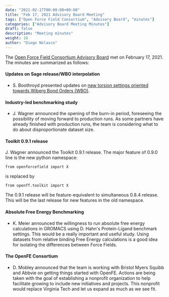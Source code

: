 ```yaml
---
date: "2021-02-17T00:00:00+00:00"
title: "Feb 17, 2021 Advisory Board Meeting"
tags: ["Open Force Field Consortium", "Advisory Board", "minutes"]
categories: ["Advisory Board Meeting Minutes"]
draft: false
description: "Meeting minutes"
weight: 10
author: "Diego Nolasco"
---
```


The [Open Force Field Consortium Advisory Board](https://openforcefield.org/about/organization/#open-force-field-consortium) met on February 17, 2021.
The minutes are summarized as follows:

#### Updates on Sage release/WBO interpolation

* S. Boothroyd presented updates on [new torsion settings oriented towards Wiberg Bond Orders (WBO)](https://github.com/openforcefield/qca-dataset-submission/blob/master/submissions/2021-01-25-OpenFF-Conjugated-Series/dataset.pdf).

#### Industry-led benchmarking study

* J. Wagner announced the opening of the burn-in period, foreseeing the possibility of moving forward to production runs. As some partners have already finished with production runs, the team is considering what to do about disproportionate dataset size.

#### Toolkit 0.9.1 release

J. Wagner announced the Toolkit 0.9.1 release. The major feature of 0.9.0 line is the new python namespace:

`from openforcefield import X`

is replaced by

`from openff.toolkit import X`

The 0.9.1 release will be feature-equivalent to simultaneous 0.8.4 release. This will be the last release for new features in the old namespace.

#### Absolute Free Energy Benchmarking

* K. Meier announced the willingness to run absolute free energy calculations in GROMACS using D. Hahn's Protein-Ligand benchmark settings. This would be a really important and useful study. Using datasets from relative binding Free Energy calculations is a good idea for isolating the differences between Force Fields.

#### The OpenFE Consortium

* D. Mobley announced that the team is working with Bristol Myers Squibb and Abbvie on getting things started with OpenFE. Actions are being taken with the goal of establishing a nonprofit organization to help facilitate growing to include new initiatives and projects. This nonprofit would replace Virginia Tech and let us expand as much as we see fit.

